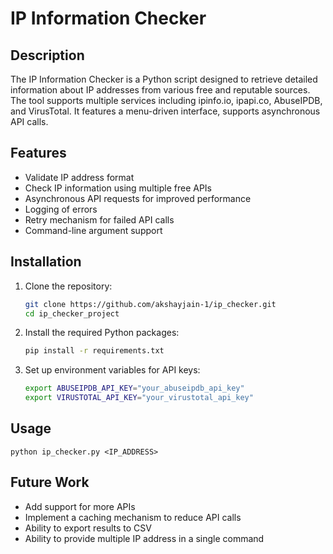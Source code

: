 # IP Information Checker

## Description

The IP Information Checker is a Python script designed to retrieve detailed information about IP addresses from various free and reputable sources. The tool supports multiple services including ipinfo.io, ipapi.co, AbuseIPDB, and VirusTotal. It features a menu-driven interface, supports asynchronous API calls.

## Features

- Validate IP address format
- Check IP information using multiple free APIs
- Asynchronous API requests for improved performance
- Logging of errors
- Retry mechanism for failed API calls
- Command-line argument support

## Installation

1. Clone the repository:
   ```bash
   git clone https://github.com/akshayjain-1/ip_checker.git
   cd ip_checker_project

2. Install the required Python packages:
    ```bash
    pip install -r requirements.txt

3. Set up environment variables for API keys:
    ```bash
    export ABUSEIPDB_API_KEY="your_abuseipdb_api_key"
    export VIRUSTOTAL_API_KEY="your_virustotal_api_key"

## Usage

```python ip_checker.py <IP_ADDRESS>```


## Future Work

- Add support for more APIs
- Implement a caching mechanism to reduce API calls
- Ability to export results to CSV
- Ability to provide multiple IP address in a single command